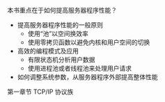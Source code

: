 本书重点在于如何提高服务器程序性能？

- 提高服务器程序性能的一般原则
  - 使用“池”以空间换效率
  - 使用零拷贝函数以避免内核和用户空间的切换
- 高效的编程模式及应用
  - 有限状态机分析用户数据
  - 使用进程池或者线程池来处理用户请求
- 如何调整系统参数，从服务器程序外部提高整体性能



第一章节 TCP/IP 协议族

